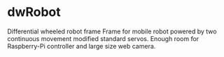 # dwRobot
Differential wheeled robot frame
Frame for mobile robot powered by two continuous movement modified standard servos. Enough room for Raspberry-Pi controller and large size web camera.
